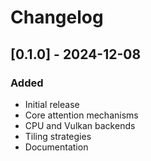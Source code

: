 # Changelog

## [0.1.0] - 2024-12-08
### Added
- Initial release
- Core attention mechanisms
- CPU and Vulkan backends
- Tiling strategies
- Documentation
